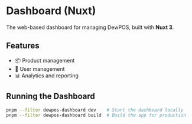 # Dashboard (Nuxt)

The web-based dashboard for managing DewPOS, built with **Nuxt 3**.

## Features

- 📦 Product management
- 👥 User management
- 📊 Analytics and reporting

## Running the Dashboard

```bash
pnpm --filter dewpos-dashboard dev    # Start the dashboard locally
pnpm --filter dewpos-dashboard build  # Build the app for production
```
